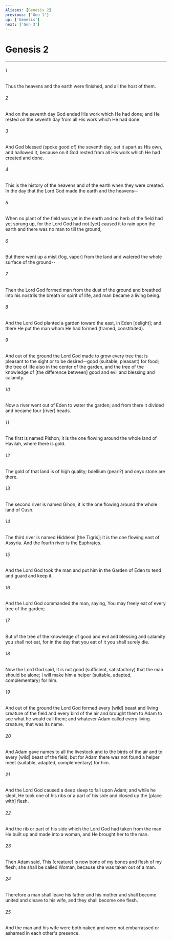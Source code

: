 ```yaml
---
Aliases: [Genesis 2]
previous: ['Gen 1']
up: ['Genesis']
next: ['Gen 3']
---
```

# Genesis 2

***

###### 1 

Thus the heavens and the earth were finished, and all the host of them. 

###### 2 

And on the seventh day God ended His work which He had done; and He rested on the seventh day from all His work which He had done. 

###### 3 

And God blessed (spoke good of) the seventh day, set it apart as His own, and hallowed it, because on it God rested from all His work which He had created and done. 

###### 4 

This is the history of the heavens and of the earth when they were created. In the day that the Lord God made the earth and the heavens-- 

###### 5 

When no plant of the field was yet in the earth and no herb of the field had yet sprung up, for the Lord God had not [yet] caused it to rain upon the earth and there was no man to till the ground, 

###### 6 

But there went up a mist (fog, vapor) from the land and watered the whole surface of the ground-- 

###### 7 

Then the Lord God formed man from the dust of the ground and breathed into his nostrils the breath or spirit of life, and man became a living being. 

###### 8 

And the Lord God planted a garden toward the east, in Eden [delight]; and there He put the man whom He had formed (framed, constituted). 

###### 9 

And out of the ground the Lord God made to grow every tree that is pleasant to the sight or to be desired--good (suitable, pleasant) for food; the tree of life also in the center of the garden, and the tree of the knowledge of [the difference between] good and evil and blessing and calamity. 

###### 10 

Now a river went out of Eden to water the garden; and from there it divided and became four [river] heads. 

###### 11 

The first is named Pishon; it is the one flowing around the whole land of Havilah, where there is gold. 

###### 12 

The gold of that land is of high quality; bdellium (pearl?) and onyx stone are there. 

###### 13 

The second river is named Gihon; it is the one flowing around the whole land of Cush. 

###### 14 

The third river is named Hiddekel [the Tigris]; it is the one flowing east of Assyria. And the fourth river is the Euphrates. 

###### 15 

And the Lord God took the man and put him in the Garden of Eden to tend and guard and keep it. 

###### 16 

And the Lord God commanded the man, saying, You may freely eat of every tree of the garden; 

###### 17 

But of the tree of the knowledge of good and evil and blessing and calamity you shall not eat, for in the day that you eat of it you shall surely die. 

###### 18 

Now the Lord God said, It is not good (sufficient, satisfactory) that the man should be alone; I will make him a helper (suitable, adapted, complementary) for him. 

###### 19 

And out of the ground the Lord God formed every [wild] beast and living creature of the field and every bird of the air and brought them to Adam to see what he would call them; and whatever Adam called every living creature, that was its name. 

###### 20 

And Adam gave names to all the livestock and to the birds of the air and to every [wild] beast of the field; but for Adam there was not found a helper meet (suitable, adapted, complementary) for him. 

###### 21 

And the Lord God caused a deep sleep to fall upon Adam; and while he slept, He took one of his ribs or a part of his side and closed up the [place with] flesh. 

###### 22 

And the rib or part of his side which the Lord God had taken from the man He built up and made into a woman, and He brought her to the man. 

###### 23 

Then Adam said, This [creature] is now bone of my bones and flesh of my flesh; she shall be called Woman, because she was taken out of a man. 

###### 24 

Therefore a man shall leave his father and his mother and shall become united and cleave to his wife, and they shall become one flesh. 

###### 25 

And the man and his wife were both naked and were not embarrassed or ashamed in each other's presence.
